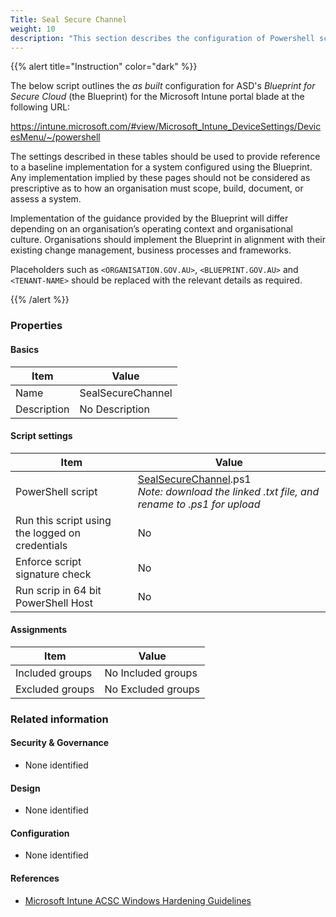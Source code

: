 ```yaml
---
Title: Seal Secure Channel
weight: 10
description: "This section describes the configuration of Powershell scripts within Microsoft Intune associated with systems built according to the guidance provided by ASD's Blueprint for Secure Cloud."
---
```


{{% alert title="Instruction" color="dark" %}}
 
The below script outlines the *as built* configuration for ASD's *Blueprint for Secure Cloud* (the Blueprint) for the Microsoft Intune portal blade at the following URL:

https://intune.microsoft.com/#view/Microsoft_Intune_DeviceSettings/DevicesMenu/~/powershell

The settings described in these tables should be used to provide reference to a baseline implementation for a system configured using the Blueprint. Any implementation implied by these pages should not be considered as prescriptive as to how an organisation must scope, build, document, or assess a system.

Implementation of the guidance provided by the Blueprint will differ depending on an organisation’s operating context and organisational culture. Organisations should implement the Blueprint in alignment with their existing change management, business processes and frameworks.

Placeholders such as `<ORGANISATION.GOV.AU>`, `<BLUEPRINT.GOV.AU>` and `<TENANT-NAME>` should be replaced with the relevant details as required.

{{% /alert %}}

### Properties

#### Basics

| Item        | Value             |
| ----------- | ----------------- |
| Name        | SealSecureChannel |
| Description | No Description    |

#### Script settings

| Item                                            | Value                                                                                                                                               |
| ----------------------------------------------- | --------------------------------------------------------------------------------------------------------------------------------------------------- |
| PowerShell script                               | [SealSecureChannel](</content/files/configscripts/SealSecureChannel.txt>).ps1 <br> *Note: download the linked .txt file, and rename to .ps1 for upload* |
| Run this script using the logged on credentials | No                                                                                                                                                  |
| Enforce script signature check                  | No                                                                                                                                                  |
| Run scrip in 64 bit PowerShell Host             | No                                                                                                                                                  |

#### Assignments

| Item            | Value              |
| --------------- | ------------------ |
| Included groups | No Included groups |
| Excluded groups | No Excluded groups |

### Related information

#### Security & Governance

* None identified
  
#### Design

* None identified
  
#### Configuration

* None identified

#### References

* [Microsoft Intune ACSC Windows Hardening Guidelines](https://github.com/microsoft/Intune-ACSC-Windows-Hardening-Guidelines)
